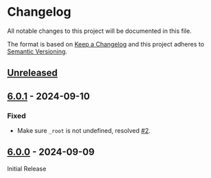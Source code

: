 # Changelog

All notable changes to this project will be documented in this file.

The format is based on [Keep a Changelog](https://keepachangelog.com/)
and this project adheres to [Semantic Versioning](https://semver.org/).

## [Unreleased]

## [6.0.1] - 2024-09-10

### Fixed

- Make sure `_root` is not undefined, resolved [#2].

## [6.0.0] - 2024-09-09

Initial Release

[#2]: https://github.com/7H3LaughingMan/pf2e-karmic-dice/issues/2

[Unreleased]: https://github.com/7H3LaughingMan/pf2e-karmic-dice/compare/v6.0.1...HEAD
[6.0.1]: https://github.com/7H3LaughingMan/pf2e-karmic-dice/compare/v6.0.0...v6.0.1
[6.0.0]: https://github.com/7H3LaughingMan/pf2e-karmic-dice/releases/tag/v6.0.0
